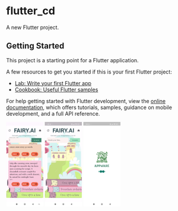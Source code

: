 # flutter_cd

A new Flutter project.

## Getting Started

This project is a starting point for a Flutter application.

A few resources to get you started if this is your first Flutter project:

- [Lab: Write your first Flutter app](https://docs.flutter.dev/get-started/codelab)
- [Cookbook: Useful Flutter samples](https://docs.flutter.dev/cookbook)

For help getting started with Flutter development, view the
[online documentation](https://docs.flutter.dev/), which offers tutorials,
samples, guidance on mobile development, and a full API reference.




<p float="centre">
  <img src="https://github.com/MohdRazzak2424/FAIRY_AI/blob/6fefd4537b01c61efa5cffbe27145a7f1b4cfafa/fairy1.jpeg" width="100" />
  <img src="https://github.com/MohdRazzak2424/FAIRY_AI/blob/73147e24f2211d80dae3be67c2bd38553c15073a/fairy2.jpeg" width="100" /> 
  <img src="https://github.com/MohdRazzak2424/FAIRY_AI/blob/73147e24f2211d80dae3be67c2bd38553c15073a/fairy3.jpeg" width="100" />
</p>
